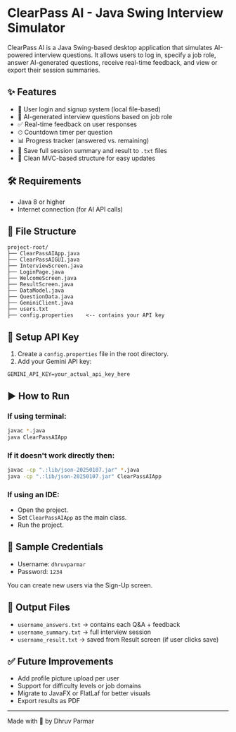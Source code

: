 # ClearPass AI - Java Swing Interview Simulator

ClearPass AI is a Java Swing-based desktop application that simulates AI-powered interview questions. It allows users to log in, specify a job role, answer AI-generated questions, receive real-time feedback, and view or export their session summaries.

## ✨ Features
- 🔐 User login and signup system (local file-based)
- 🧠 AI-generated interview questions based on job role
- ✅ Real-time feedback on user responses
- ⏱ Countdown timer per question
- 📊 Progress tracker (answered vs. remaining)
- 💾 Save full session summary and result to `.txt` files
- 🧾 Clean MVC-based structure for easy updates

## 🛠 Requirements
- Java 8 or higher
- Internet connection (for AI API calls)

## 📁 File Structure
```
project-root/
├── ClearPassAIApp.java
├── ClearPassAIGUI.java
├── InterviewScreen.java
├── LoginPage.java
├── WelcomeScreen.java
├── ResultScreen.java
├── DataModel.java
├── QuestionData.java
├── GeminiClient.java
├── users.txt
├── config.properties    <-- contains your API key
```

## 🔑 Setup API Key
1. Create a `config.properties` file in the root directory.
2. Add your Gemini API key:

```properties
GEMINI_API_KEY=your_actual_api_key_here
```

## ▶️ How to Run
### If using terminal:
```bash
javac *.java
java ClearPassAIApp
```
### If it doesn't work directly then:  
```bash
javac -cp ".:lib/json-20250107.jar" *.java
java -cp ".:lib/json-20250107.jar" ClearPassAIApp
```

### If using an IDE:
- Open the project.
- Set `ClearPassAIApp` as the main class.
- Run the project.

## 💬 Sample Credentials
- Username: `dhruvparmar`
- Password: `1234`

You can create new users via the Sign-Up screen.

## 📂 Output Files
- `username_answers.txt` → contains each Q&A + feedback
- `username_summary.txt` → full interview session
- `username_result.txt` → saved from Result screen (if user clicks save)

## ✅ Future Improvements
- Add profile picture upload per user
- Support for difficulty levels or job domains
- Migrate to JavaFX or FlatLaf for better visuals
- Export results as PDF

---
Made with 💙 by Dhruv Parmar
